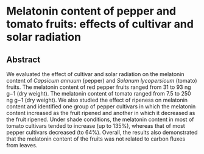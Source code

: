 # Melatonin content of pepper and tomato fruits: effects of cultivar and solar radiation

## Abstract

We evaluated the effect of cultivar and solar radiation on the melatonin content of _Capsicum annuum_ (pepper) and _Solanum lycopersicum_ (tomato) fruits. The melatonin content of red pepper fruits ranged from 31 to 93 ng g−1 (dry weight). The melatonin content of tomato ranged from 7.5 to 250 ng g−1 (dry weight). We also studied the effect of ripeness on melatonin content and identified one group of pepper cultivars in which the melatonin content increased as the fruit ripened and another in which it decreased as the fruit ripened. Under shade conditions, the melatonin content in most of tomato cultivars tended to increase (up to 135%), whereas that of most pepper cultivars decreased (to 64%). Overall, the results also demonstrated that the melatonin content of the fruits was not related to carbon fluxes from leaves.